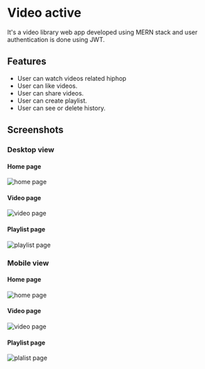 
# Video active

It's a video library web app developed using MERN stack and user authentication is done using JWT.

## Features

- User can watch videos related hiphop
- User can like videos.
- User can share videos.
- User can create playlist.
- User can see or delete history.







## Screenshots

### Desktop view

#### Home page
![home page](https://i.ibb.co/QfJTD6q/Screenshot-from-2021-12-30-16-07-27.png)
#### Video page
![video page](https://i.ibb.co/QfJTD6q/Screenshot-from-2021-12-30-16-07-27.png)
#### Playlist page
![playlist page](https://i.ibb.co/rsXzYHj/Screenshot-from-2021-12-30-16-08-10.png)


### Mobile view

#### Home page
![home page](https://i.ibb.co/nMKdFh2/Screenshot-from-2021-12-30-16-08-42.png)
#### Video page
![video page](https://i.ibb.co/K2cGjjr/Screenshot-from-2021-12-30-16-09-07.png)
#### Playlist page
![plalist page](https://i.ibb.co/yk634c8/Screenshot-from-2021-12-30-16-08-53.png)
